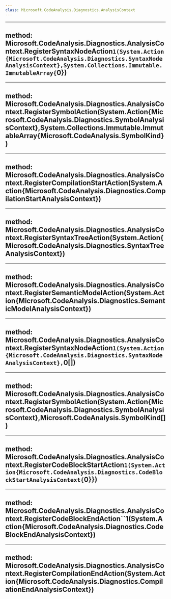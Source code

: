 ```yaml
---
class: Microsoft.CodeAnalysis.Diagnostics.AnalysisContext
---
```


---
method: Microsoft.CodeAnalysis.Diagnostics.AnalysisContext.RegisterSyntaxNodeAction``1(System.Action{Microsoft.CodeAnalysis.Diagnostics.SyntaxNodeAnalysisContext},System.Collections.Immutable.ImmutableArray{``0})
---

---
method: Microsoft.CodeAnalysis.Diagnostics.AnalysisContext.RegisterSymbolAction(System.Action{Microsoft.CodeAnalysis.Diagnostics.SymbolAnalysisContext},System.Collections.Immutable.ImmutableArray{Microsoft.CodeAnalysis.SymbolKind})
---

---
method: Microsoft.CodeAnalysis.Diagnostics.AnalysisContext.RegisterCompilationStartAction(System.Action{Microsoft.CodeAnalysis.Diagnostics.CompilationStartAnalysisContext})
---

---
method: Microsoft.CodeAnalysis.Diagnostics.AnalysisContext.RegisterSyntaxTreeAction(System.Action{Microsoft.CodeAnalysis.Diagnostics.SyntaxTreeAnalysisContext})
---

---
method: Microsoft.CodeAnalysis.Diagnostics.AnalysisContext.RegisterSemanticModelAction(System.Action{Microsoft.CodeAnalysis.Diagnostics.SemanticModelAnalysisContext})
---

---
method: Microsoft.CodeAnalysis.Diagnostics.AnalysisContext.RegisterSyntaxNodeAction``1(System.Action{Microsoft.CodeAnalysis.Diagnostics.SyntaxNodeAnalysisContext},``0[])
---

---
method: Microsoft.CodeAnalysis.Diagnostics.AnalysisContext.RegisterSymbolAction(System.Action{Microsoft.CodeAnalysis.Diagnostics.SymbolAnalysisContext},Microsoft.CodeAnalysis.SymbolKind[])
---

---
method: Microsoft.CodeAnalysis.Diagnostics.AnalysisContext.RegisterCodeBlockStartAction``1(System.Action{Microsoft.CodeAnalysis.Diagnostics.CodeBlockStartAnalysisContext{``0}})
---

---
method: Microsoft.CodeAnalysis.Diagnostics.AnalysisContext.RegisterCodeBlockEndAction``1(System.Action{Microsoft.CodeAnalysis.Diagnostics.CodeBlockEndAnalysisContext})
---

---
method: Microsoft.CodeAnalysis.Diagnostics.AnalysisContext.RegisterCompilationEndAction(System.Action{Microsoft.CodeAnalysis.Diagnostics.CompilationEndAnalysisContext})
---

